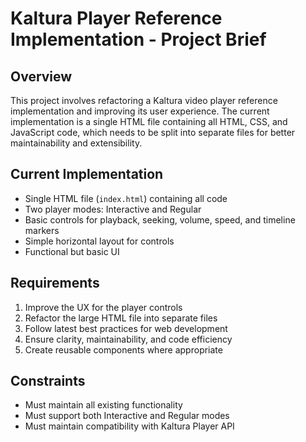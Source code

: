 # Kaltura Player Reference Implementation - Project Brief

## Overview
This project involves refactoring a Kaltura video player reference implementation and improving its user experience. The current implementation is a single HTML file containing all HTML, CSS, and JavaScript code, which needs to be split into separate files for better maintainability and extensibility.

## Current Implementation
- Single HTML file (`index.html`) containing all code
- Two player modes: Interactive and Regular
- Basic controls for playback, seeking, volume, speed, and timeline markers
- Simple horizontal layout for controls
- Functional but basic UI

## Requirements
1. Improve the UX for the player controls
2. Refactor the large HTML file into separate files
3. Follow latest best practices for web development
4. Ensure clarity, maintainability, and code efficiency
5. Create reusable components where appropriate

## Constraints
- Must maintain all existing functionality
- Must support both Interactive and Regular modes
- Must maintain compatibility with Kaltura Player API